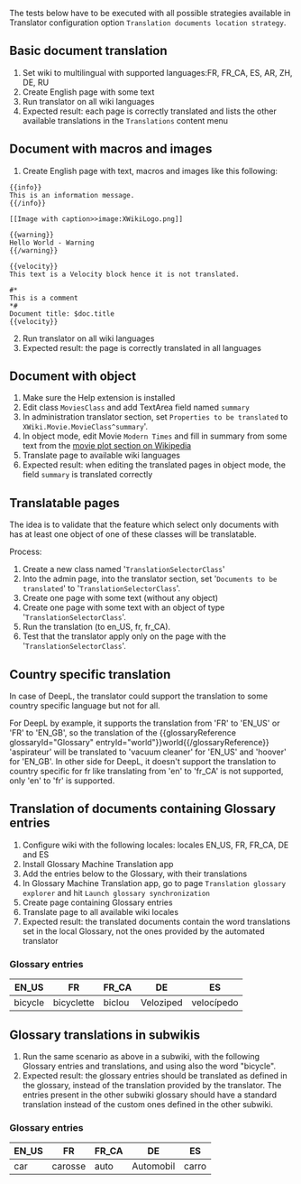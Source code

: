 The tests below have to be executed with all possible strategies available in Translator configuration option `Translation documents location strategy`.

## Basic document translation

1. Set wiki to multilingual with supported languages:FR, FR_CA, ES, AR, ZH, DE, RU
1. Create English page with some text
1. Run translator on all wiki languages
1. Expected result: each page is correctly translated and lists the other available translations in the `Translations` content menu

## Document with macros and images

1. Create English page with text, macros and images like this following:

```
{{info}}
This is an information message.
{{/info}}

[[Image with caption>>image:XWikiLogo.png]]

{{warning}}
Hello World - Warning
{{/warning}}

{{velocity}}
This text is a Velocity block hence it is not translated.

#*
This is a comment
*#
Document title: $doc.title
{{velocity}}
```

2. Run translator on all wiki languages
3. Expected result: the page is correctly translated in all languages

## Document with object

1. Make sure the Help extension is installed
1. Edit class `MoviesClass` and add TextArea field named `summary`
1. In administration translator section, set `Properties to be translated` to `XWiki.Movie.MovieClass^summary`'.
1. In object mode, edit Movie `Modern Times` and fill in summary from some text from the [movie plot section on Wikipedia](https://en.wikipedia.org/wiki/Modern_Times_(film))
1. Translate page to available wiki languages
1. Expected result: when editing the translated pages in object mode, the field `summary` is translated correctly 

## Translatable pages

The idea is to validate that the feature which select only documents with has at least one object of one of these classes will be translatable.

Process:

1. Create a new class named '`TranslationSelectorClass`'
1. Into the admin page, into the translator section, set '`Documents to be translated`' to '`TranslationSelectorClass`'.
1. Create one page with some text (without any object)
1. Create one page with some text with an object of type '`TranslationSelectorClass`'.
1. Run the translation (to en_US, fr, fr_CA).
1. Test that the translator apply only on the page with the '`TranslationSelectorClass`'.

## Country specific translation

In case of DeepL, the translator could support the translation to some country specific language but not for all.

For DeepL by example, it supports the translation from 'FR' to 'EN_US' or 'FR' to 'EN_GB', so the translation of the {{glossaryReference glossaryId="Glossary" entryId="world"}}world{{/glossaryReference}} 'aspirateur' will be translated to 'vacuum cleaner' for 'EN_US' and 'hoover' for 'EN_GB'.
In other side for DeepL, it doesn't support the translation to country specific for fr like translating from 'en' to 'fr_CA' is not supported, only 'en' to 'fr' is supported.

## Translation of documents containing Glossary entries 

1. Configure wiki with the following locales: locales EN_US, FR, FR_CA, DE and ES
1. Install Glossary Machine Translation app
1. Add the entries below to the Glossary, with their translations
1. In Glossary Machine Translation app, go to page `Translation glossary explorer` and hit `Launch glossary synchronization`
1. Create page containing Glossary entries
1. Translate page to all available wiki locales
1. Expected result: the translated documents contain the word translations set in the local Glossary, not the ones provided by the automated translator

### Glossary entries
| EN_US   | FR         | FR_CA  | DE         | ES         |
|---------|------------|--------|------------|------------|
| bicycle | bicyclette | biclou | Veloziped  | velocípedo |


## Glossary translations in subwikis

1. Run the same scenario as above in a subwiki, with the following Glossary entries and translations, and using also the word "bicycle".
1. Expected result: the glossary entries should be translated as defined in the glossary, instead of the translation provided by the translator. The entries present in the other subwiki glossary should have a standard translation instead of the custom ones defined in the other subwiki. 

### Glossary entries

|EN_US  | FR            | FR_CA | DE        | ES    |
|-------|---------------|-------|-----------|-------|
|car    | carosse       | auto  | Automobil | carro |
